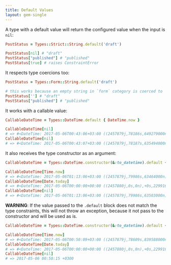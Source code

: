 ```yaml
---
title: Default Values
layout: gem-single
---
```


A type with a default value will return the configured value when the input is `nil`:

``` ruby
PostStatus = Types::Strict::String.default('draft')

PostStatus[nil] # "draft"
PostStatus["published"] # "published"
PostStatus[true] # raises ConstraintError
```

It respects type coercions too:

``` ruby
PostStatus = Types::Form::String.default('draft')

# this works because an empty string in `form` category is coerced to `nil`
PostStatus[''] # "draft"
PostStatus["published"] # "published"
```

It works with a callable value:

``` ruby
CallableDateTime = Types::DateTime.default { DateTime.now }

CallableDateTime[nil]
# => #<DateTime: 2017-05-06T00:43:06+03:00 ((2457879j,78186s,649279000n),+10800s,2299161j)>
CallableDateTime[nil]
# => #<DateTime: 2017-05-06T00:43:07+03:00 ((2457879j,78187s,635494000n),+10800s,2299161j)>
```

It also receives the type constructor as an argument:

```ruby
CallableDateTime = Types::DateTime.constructor(&:to_datetime).default { |type| type[Time.now] }

CallableDateTime[Time.now]
# => #<DateTime: 2017-05-06T01:13:06+03:00 ((2457879j,79986s,63464000n),+10800s,2299161j)>
CallableDateTime[Date.today]
# => #<DateTime: 2017-05-06T00:00:00+00:00 ((2457880j,0s,0n),+0s,2299161j)>
CallableDateTime[nil]
# => #<DateTime: 2017-05-06T01:13:06+03:00 ((2457879j,79986s,63503000n),+10800s,2299161j)>
```

**WARNING**: If the value passed to the `.default` block does not match the type constraints, this will not throw an exception, because it not pass to the constructor and will be used as is.

```ruby
CallableDateTime = Types::DateTime.constructor(&:to_datetime).default { Time.now }

CallableDateTime[Time.now]
# => #<DateTime: 2017-05-06T00:50:09+03:00 ((2457879j,78609s,839588000n),+10800s,2299161j)>
CallableDateTime[Date.today]
# => #<DateTime: 2017-05-06T00:00:00+00:00 ((2457880j,0s,0n),+0s,2299161j)>
CallableDateTime[nil]
# => 2017-05-06 00:50:15 +0300
```
